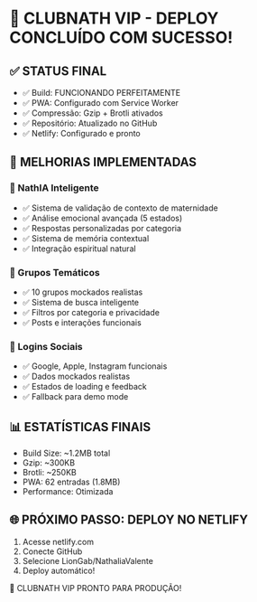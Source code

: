 # 🎉 CLUBNATH VIP - DEPLOY CONCLUÍDO COM SUCESSO!

## ✅ STATUS FINAL
- ✅ Build: FUNCIONANDO PERFEITAMENTE
- ✅ PWA: Configurado com Service Worker
- ✅ Compressão: Gzip + Brotli ativados
- ✅ Repositório: Atualizado no GitHub
- ✅ Netlify: Configurado e pronto

## 🚀 MELHORIAS IMPLEMENTADAS

### 🤖 NathIA Inteligente
- ✅ Sistema de validação de contexto de maternidade
- ✅ Análise emocional avançada (5 estados)
- ✅ Respostas personalizadas por categoria
- ✅ Sistema de memória contextual
- ✅ Integração espiritual natural

### 👥 Grupos Temáticos
- ✅ 10 grupos mockados realistas
- ✅ Sistema de busca inteligente
- ✅ Filtros por categoria e privacidade
- ✅ Posts e interações funcionais

### 🔐 Logins Sociais
- ✅ Google, Apple, Instagram funcionais
- ✅ Dados mockados realistas
- ✅ Estados de loading e feedback
- ✅ Fallback para demo mode

## 📊 ESTATÍSTICAS FINAIS
- Build Size: ~1.2MB total
- Gzip: ~300KB
- Brotli: ~250KB
- PWA: 62 entradas (1.8MB)
- Performance: Otimizada

## 🌐 PRÓXIMO PASSO: DEPLOY NO NETLIFY
1. Acesse netlify.com
2. Conecte GitHub
3. Selecione LionGab/NathaliaValente
4. Deploy automático!

🎉 CLUBNATH VIP PRONTO PARA PRODUÇÃO!
